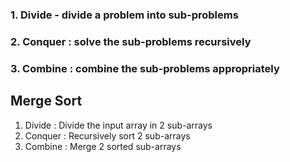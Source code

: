 ### 1. Divide - divide a problem into sub-problems
### 2. Conquer : solve the sub-problems recursively 
### 3. Combine : combine the sub-problems appropriately

## Merge Sort

1. Divide : Divide the input array in 2 sub-arrays
2. Conquer : Recursively sort 2 sub-arrays
3. Combine : Merge 2 sorted sub-arrays






